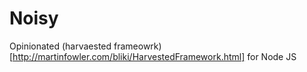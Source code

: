 # Noisy
Opinionated (harvaested frameowrk)[http://martinfowler.com/bliki/HarvestedFramework.html] for Node JS
